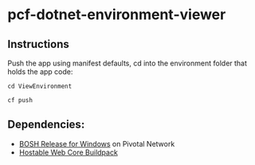 # pcf-dotnet-environment-viewer

## Instructions
Push the app using manifest defaults, cd into the environment folder that holds the app code:
```
cd ViewEnvironment

cf push
```

## Dependencies:
* [BOSH Release for Windows](https://network.pivotal.io/products/bosh-release-for-windows) on Pivotal Network
* [Hostable Web Core Buildpack](https://github.com/cloudfoundry-incubator/hwc-buildpack)

